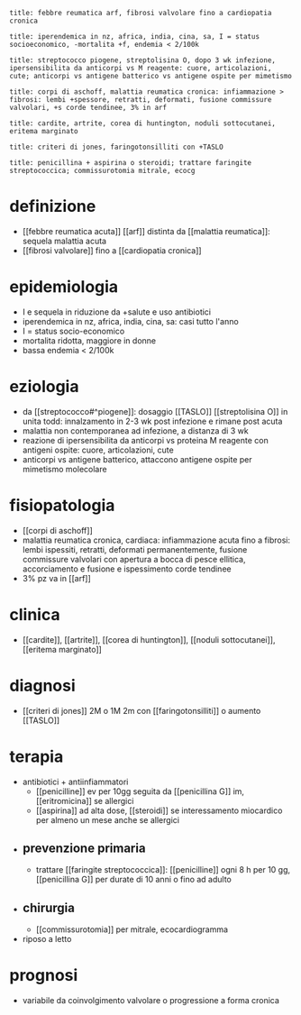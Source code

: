 ```ad-definizione
title: febbre reumatica arf, fibrosi valvolare fino a cardiopatia cronica
```
```ad-epidemiologia
title: iperendemica in nz, africa, india, cina, sa, I = status socioeconomico, -mortalita +f, endemia < 2/100k
```
```ad-eziologia
title: streptococco piogene, streptolisina O, dopo 3 wk infezione, ipersensibilita da anticorpi vs M reagente: cuore, articolazioni, cute; anticorpi vs antigene batterico vs antigene ospite per mimetismo
```
```ad-fisiopatologia
title: corpi di aschoff, malattia reumatica cronica: infiammazione > fibrosi: lembi +spessore, retratti, deformati, fusione commissure valvolari, +s corde tendinee, 3% in arf
```
```ad-clinica
title: cardite, artrite, corea di huntington, noduli sottocutanei, eritema marginato
```
```ad-diagnosi
title: criteri di jones, faringotonsilliti con +TASLO
```
```ad-terapia
title: penicillina + aspirina o steroidi; trattare faringite streptococcica; commissurotomia mitrale, ecocg
```
# definizione
- [[febbre reumatica acuta]] [[arf]] distinta da [[malattia reumatica]]: sequela malattia acuta
- [[fibrosi valvolare]] fino a [[cardiopatia cronica]]

# epidemiologia
- I e sequela in riduzione da +salute e uso antibiotici
- iperendemica in nz, africa, india, cina, sa: casi tutto l'anno
- I = status socio-economico
- mortalita ridotta, maggiore in donne
- bassa endemia < 2/100k

# eziologia
- da [[streptococco#^piogene]]: dosaggio [[TASLO]] [[streptolisina O]] in unita todd: innalzamento in 2-3 wk post infezione e rimane post acuta
- malattia non contemporanea ad infezione, a distanza di 3 wk
- reazione di ipersensibilita da anticorpi vs proteina M reagente con antigeni ospite: cuore, articolazioni, cute
- anticorpi vs antigene batterico, attaccono antigene ospite per mimetismo molecolare

# fisiopatologia
- [[corpi di aschoff]]
- malattia reumatica cronica, cardiaca: infiammazione acuta fino a fibrosi: lembi ispessiti, retratti, deformati permanentemente, fusione commissure valvolari con apertura a bocca di pesce ellitica, accorciamento e fusione e ispessimento corde tendinee
- 3% pz va in [[arf]]

# clinica
- [[cardite]], [[artrite]], [[corea di huntington]], [[noduli sottocutanei]], [[eritema marginato]]

# diagnosi
- [[criteri di jones]] 2M o 1M 2m con [[faringotonsilliti]] o aumento [[TASLO]]

# terapia
- antibiotici + antiinfiammatori
	- [[penicilline]] ev per 10gg seguita da [[penicillina G]] im, [[eritromicina]] se allergici
	- [[aspirina]] ad alta dose, [[steroidi]] se interessamento miocardico per almeno un mese anche se allergici
- ## prevenzione primaria
	- trattare [[faringite streptococcica]]: [[penicilline]] ogni 8 h per 10 gg, [[penicillina G]] per durate di 10 anni o fino ad adulto
- ## chirurgia
	- [[commissurotomia]] per mitrale, ecocardiogramma
- riposo a letto

# prognosi
- variabile da coinvolgimento valvolare o progressione a forma cronica